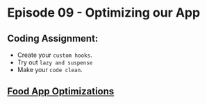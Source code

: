

# Episode 09 - Optimizing our App

## Coding Assignment:

- Create your `custom hooks`.
- Try out `lazy and suspense`
- Make your `code clean`.

## [Food App Optimizations](https://food-app-optimizations.netlify.app/)
